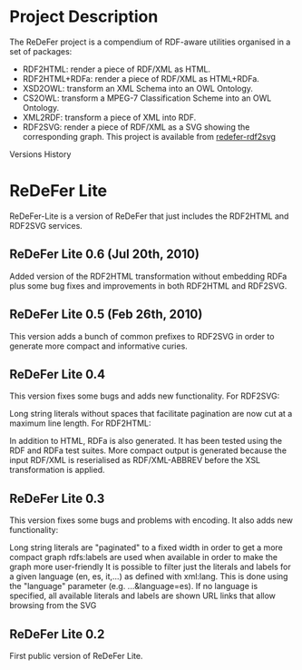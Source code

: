 Project Description
===================

The ReDeFer project is a compendium of RDF-aware utilities organised in a set of packages:

* RDF2HTML: render a piece of RDF/XML as HTML.
* RDF2HTML+RDFa: render a piece of RDF/XML as HTML+RDFa.
* XSD2OWL: transform an XML Schema into an OWL Ontology.
* CS2OWL: transform a MPEG-7 Classification Scheme into an OWL Ontology.
* XML2RDF: transform a piece of XML into RDF.
* RDF2SVG: render a piece of RDF/XML as a SVG showing the corresponding graph. 
This project is available from [redefer-rdf2svg](https://github.com/rhizomik/redefer-rdf2svg)

Versions History

ReDeFer Lite
============

ReDeFer-Lite is a version of ReDeFer that just includes the RDF2HTML and RDF2SVG services.

ReDeFer Lite 0.6 (Jul 20th, 2010)
---------------------------------
Added version of the RDF2HTML transformation without embedding RDFa plus some bug fixes and improvements in both RDF2HTML and RDF2SVG.

ReDeFer Lite 0.5 (Feb 26th, 2010)
---------------------------------
This version adds a bunch of common prefixes to RDF2SVG in order to generate more compact and informative curies.

ReDeFer Lite 0.4
----------------
This version fixes some bugs and adds new functionality. For RDF2SVG:

Long string literals without spaces that facilitate pagination are now cut at a maximum line length.
For RDF2HTML:

In addition to HTML, RDFa is also generated. It has been tested using the RDF and RDFa test suites.
More compact output is generated because the input RDF/XML is reserialised as RDF/XML-ABBREV before the XSL transformation is applied.

ReDeFer Lite 0.3
----------------
This version fixes some bugs and problems with encoding. It also adds new functionality:

Long string literals are "paginated" to a fixed width in order to get a more compact graph
rdfs:labels are used when available in order to make the graph more user-friendly
It is possible to filter just the literals and labels for a given language (en, es, it,...) as defined with xml:lang. This is done using the "language" parameter (e.g. ...&language=es). If no language is specified, all available literals and labels are shown
URL links that allow browsing from the SVG

ReDeFer Lite 0.2
----------------
First public version of ReDeFer Lite.
